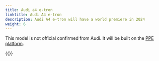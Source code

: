 ```yaml
---
title: Audi a4 e-tron
linktitle: Audi A4 e-tron
description: Audi A4 e-tron will have a world premiere in 2024
weight: 6
---
```


This model is not official confirmed from Audi. It will be built on the [PPE platform](/technology/bev-platforms/ppe/).

{{<children description="true" />}}
